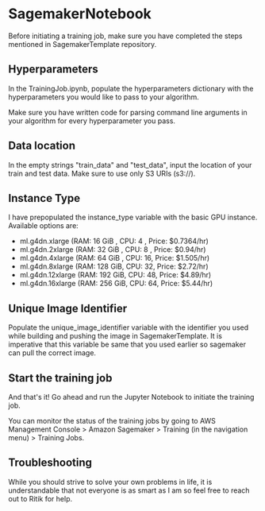 # SagemakerNotebook

Before initiating a training job, make sure you have completed the steps mentioned in SagemakerTemplate repository. 

## Hyperparameters

In the TrainingJob.ipynb, populate the hyperparameters dictionary with the hyperparameters you would like to pass to your algorithm. 

Make sure you have written code for parsing command line arguments in your algorithm for every hyperparameter you pass. 

## Data location

In the empty strings "train_data" and "test_data", input the location of your train and test data. Make sure to use only S3 URIs (s3://). 

## Instance Type

I have prepopulated the instance_type variable with the basic GPU instance. Available options are: 

- ml.g4dn.xlarge   (RAM: 16 GiB , CPU: 4 , Price: $0.7364/hr)
- ml.g4dn.2xlarge  (RAM: 32 GiB , CPU: 8 , Price: $0.94/hr)
- ml.g4dn.4xlarge  (RAM: 64 GiB , CPU: 16, Price: $1.505/hr)
- ml.g4dn.8xlarge  (RAM: 128 GiB, CPU: 32, Price: $2.72/hr)
- ml.g4dn.12xlarge (RAM: 192 GiB, CPU: 48, Price: $4.89/hr)
- ml.g4dn.16xlarge (RAM: 256 GiB, CPU: 64, Price: $5.44/hr)

## Unique Image Identifier

Populate the unique_image_identifier variable with the identifier you used while building and pushing the image in SagemakerTemplate. It is imperative that this variable be same that you used earlier so sagemaker can pull the correct image. 

## Start the training job

And that's it! Go ahead and run the Jupyter Notebook to initiate the training job. 

You can monitor the status of the training jobs by going to AWS Management Console > Amazon Sagemaker > Training (in the navigation menu) > Training Jobs. 

## Troubleshooting

While you should strive to solve your own problems in life, it is understandable that not everyone is as smart as I am so feel free to reach out to Ritik for help. 